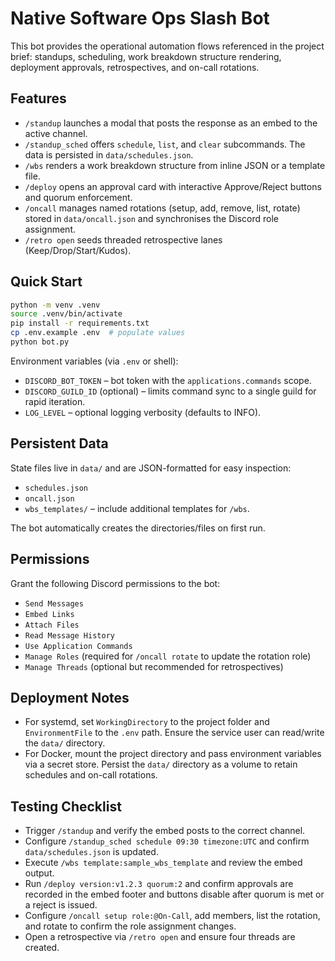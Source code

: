 # Native Software Ops Slash Bot

This bot provides the operational automation flows referenced in the project
brief: standups, scheduling, work breakdown structure rendering, deployment
approvals, retrospectives, and on-call rotations.

## Features

- `/standup` launches a modal that posts the response as an embed to the active
  channel.
- `/standup_sched` offers `schedule`, `list`, and `clear` subcommands. The data is
  persisted in `data/schedules.json`.
- `/wbs` renders a work breakdown structure from inline JSON or a template file.
- `/deploy` opens an approval card with interactive Approve/Reject buttons and
  quorum enforcement.
- `/oncall` manages named rotations (setup, add, remove, list, rotate) stored in
  `data/oncall.json` and synchronises the Discord role assignment.
- `/retro open` seeds threaded retrospective lanes (Keep/Drop/Start/Kudos).

## Quick Start

```bash
python -m venv .venv
source .venv/bin/activate
pip install -r requirements.txt
cp .env.example .env  # populate values
python bot.py
```

Environment variables (via `.env` or shell):

- `DISCORD_BOT_TOKEN` – bot token with the `applications.commands` scope.
- `DISCORD_GUILD_ID` (optional) – limits command sync to a single guild for rapid
  iteration.
- `LOG_LEVEL` – optional logging verbosity (defaults to INFO).

## Persistent Data

State files live in `data/` and are JSON-formatted for easy inspection:

- `schedules.json`
- `oncall.json`
- `wbs_templates/` – include additional templates for `/wbs`.

The bot automatically creates the directories/files on first run.

## Permissions

Grant the following Discord permissions to the bot:

- `Send Messages`
- `Embed Links`
- `Attach Files`
- `Read Message History`
- `Use Application Commands`
- `Manage Roles` (required for `/oncall rotate` to update the rotation role)
- `Manage Threads` (optional but recommended for retrospectives)

## Deployment Notes

- For systemd, set `WorkingDirectory` to the project folder and `EnvironmentFile`
  to the `.env` path. Ensure the service user can read/write the `data/`
  directory.
- For Docker, mount the project directory and pass environment variables via a
  secret store. Persist the `data/` directory as a volume to retain schedules and
  on-call rotations.

## Testing Checklist

- Trigger `/standup` and verify the embed posts to the correct channel.
- Configure `/standup_sched schedule 09:30 timezone:UTC` and confirm
  `data/schedules.json` is updated.
- Execute `/wbs template:sample_wbs_template` and review the embed output.
- Run `/deploy version:v1.2.3 quorum:2` and confirm approvals are recorded in the
  embed footer and buttons disable after quorum is met or a reject is issued.
- Configure `/oncall setup role:@On-Call`, add members, list the rotation, and
  rotate to confirm the role assignment changes.
- Open a retrospective via `/retro open` and ensure four threads are created.
